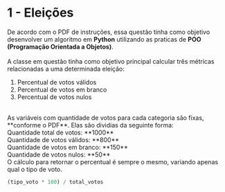 # 1 - Eleições
De acordo com o PDF de instruções, essa questão tinha como objetivo desenvolver um algoritmo em **Python** utilizando as praticas de **POO (Programação Orientada a Objetos)**.
<br>
<br>
A classe em questão tinha como objetivo principal calcular três métricas relacionadas a uma determinada eleição:

 1. Percentual de votos válidos
 2. Percentual de votos em branco
 3. Percentual de votos nulos
<br>
As variáveis com quantidade de votos para cada categoria são fixas, **conforme o PDF**. Elas são dividias da seguinte forma:
<br>
Quantidade total de votos: **1000**<br>
Quantidade de votos válidos: **800**<br>
Quantidade de votos em branco: **150**<br>
Quantidade de votos nulos: **50**<br>
O cálculo para retornar o percentual é sempre o mesmo, variando apenas qual o tipo de voto.<br>

```python
(tipo_voto * 100) / total_votos
```
